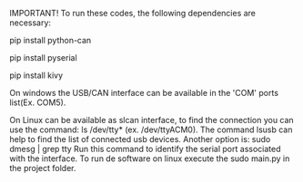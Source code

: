 IMPORTANT! To run these codes, the following dependencies are necessary:

pip install python-can

pip install pyserial

pip install kivy

On windows the USB/CAN interface can be available in the 'COM' ports list(Ex. COM5).

On Linux can be available as slcan interface, to find the connection you can use the command: ls /dev/tty* (ex. /dev/ttyACM0). The command lsusb can help to find the list of connected usb devices. Another option is: sudo dmesg | grep tty Run this command to identify the serial port associated with the interface. To run de software on linux execute the sudo main.py in the project folder.
